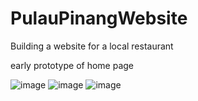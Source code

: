 # PulauPinangWebsite
Building a website for a local restaurant

early prototype of home page

![image](https://github.com/KenLo506/PulauPinangWebsite/assets/61483908/928004ec-b922-4242-9087-12e09ac28b31)
![image](https://github.com/KenLo506/PulauPinangWebsite/assets/61483908/364003a1-6e21-49c6-ad07-bdde2fbb75ff)
![image](https://github.com/KenLo506/PulauPinangWebsite/assets/61483908/fe086d14-af79-476a-947f-8a4ebf4a1627)


